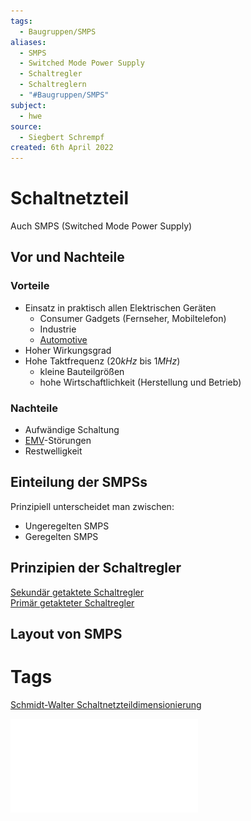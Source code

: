```yaml
---
tags:
  - Baugruppen/SMPS
aliases:
  - SMPS
  - Switched Mode Power Supply
  - Schaltregler
  - Schaltreglern
  - "#Baugruppen/SMPS"
subject:
  - hwe
source:
  - Siegbert Schrempf
created: 6th April 2022
---
```


# Schaltnetzteil

Auch SMPS (Switched Mode Power Supply)

## Vor und Nachteile

### Vorteile

- Einsatz in praktisch allen Elektrischen Geräten
	- Consumer Gadgets (Fernseher, Mobiltelefon)
	- Industrie
	- [Automotive](https://en.wikipedia.org/wiki/Automotive_industry)
- Hoher Wirkungsgrad
- Hohe Taktfrequenz ($20kHz$ bis $1MHz$)
	- kleine Bauteilgrößen
	- hohe Wirtschaftlichkeit (Herstellung und Betrieb)
 

### Nachteile

- Aufwändige Schaltung
- [EMV](../Elektromagnetische%20Verträglichkeit.md)-Störungen
- Restwelligkeit

## Einteilung der SMPSs

Prinzipiell unterscheidet man zwischen:
- Ungeregelten SMPS
- Geregelten SMPS

## Prinzipien der Schaltregler

[Sekundär getaktete Schaltregler](Sekundär%20getaktete%20Schaltregler.md)  
[Primär getakteter Schaltregler](Primär%20getakteter%20Schaltregler.md)

## Layout von SMPS

# Tags

[Schmidt-Walter Schaltnetzteildimensionierung](http://schmidt-walter-schaltnetzteile.de/smps/smps.html)

![SMPS_intro](../assets/pdf/SMPS_intro.pdf)
